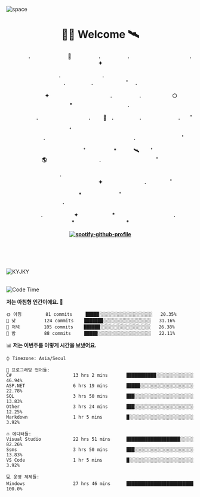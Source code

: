 ![space](https://user-images.githubusercontent.com/93513959/153272999-db6423b1-a80f-4b72-bf4c-7be2c9d6d328.png)



<h1 align="center">👨‍🚀 Welcome  🛰︎</h1>
<h4 align='center'>
<p align="center">　　　　.　　　　　　  　🌠　　　   　. 　　　　　.　　　　　　　　　　　  . 　　　 　       ✦     </p>
<p align="center">.　　　　　　　　.　　  　　　　  　 　　　　　　　　　　　.　　　　　.　　　　   　 ﾟ             　.        </p>
<p align="center">　　　　✦　　　　　  　　　　    　. 　　　　　.　　　　　　🌕　*　　　　　　　　　　  . 　　　 　            </p>
<p align="center">　　  　         　　. 　　　　   　 　　　.     　   　🚀　.　　　　　.　　　   　　　 .             　 ﾟ   </p>
<p align="center">　　ﾟ　　　　　　　　  　　　　   　 　　　　.　　　　　　　　　　　　　　　　　.   　　　            　  　　　ﾟ</p>
<p align="center"> 　　　　　　　ﾟ　　　 　　*　　   🛰︎　 　ﾟ　　　　🌎　　　　　　　　　　.　　　　　　　   　　  ﾟ          　   </p>
<p align="center">.　　　　　　　　　　  　　　　   　 　　　　　　　　　　　　 ✦　　　　　　　　.　   　　             ﾟ　  　　   </p>
<p align="center">　　　*　　　　　　  　ﾟ　　   　 　　　　.　　　　　　　　　　　　　　　　   　　            　  　　            </p>
<p align="center">　　　.　　　　　　✦  　　　　　   *　 　　　　　　　　　　.　　　　　　　*　　　　　   　              　  　*　  </p>

[![spotify-github-profile](https://spotify-github-profile.vercel.app/api/view?uid=316vepr7x7ia45xvcuqyysvtmpfe&cover_image=true&theme=novatorem&bar_color=37bac3&bar_color_cover=false)](https://spotify-github-profile.vercel.app/api/view?uid=316vepr7x7ia45xvcuqyysvtmpfe&redirect=true)

</h4>

<br>
<br>
<br>

<p align="left"><img src="https://github-readme-stats.vercel.app/api/top-langs?username=KYJKY&show_icons=true&locale=en&layout=compact&theme=radical" alt="KYJKY" />
<!--<img src="https://github-readme-stats.vercel.app/api?username=KYJKY&show_icons=true&locale=en&theme=radical" alt="KYJKY" />--> <br><br></p>

<!--START_SECTION:waka-->
![Code Time](http://img.shields.io/badge/Code%20Time-620%20hrs%2044%20mins-blue)

**저는 아침형 인간이에요. 🐤** 

```text
🌞 아침         81 commits     █████░░░░░░░░░░░░░░░░░░░░   20.35% 
🌆 낮　         124 commits    ███████░░░░░░░░░░░░░░░░░░   31.16% 
🌃 저녁         105 commits    ██████░░░░░░░░░░░░░░░░░░░   26.38% 
🌙 밤　         88 commits     █████░░░░░░░░░░░░░░░░░░░░   22.11%

```


📊 **저는 이번주를 이렇게 시간을 보냈어요.** 

```text
⌚︎ Timezone: Asia/Seoul

💬 프로그래밍 언어들: 
C#                       13 hrs 2 mins       ███████████░░░░░░░░░░░░░░   46.94% 
ASP.NET                  6 hrs 19 mins       █████░░░░░░░░░░░░░░░░░░░░   22.78% 
SQL                      3 hrs 50 mins       ███░░░░░░░░░░░░░░░░░░░░░░   13.83% 
Other                    3 hrs 24 mins       ███░░░░░░░░░░░░░░░░░░░░░░   12.25% 
Markdown                 1 hr 5 mins         █░░░░░░░░░░░░░░░░░░░░░░░░   3.92%

🔥 에디터들: 
Visual Studio            22 hrs 51 mins      ████████████████████░░░░░   82.26% 
Ssms                     3 hrs 50 mins       ███░░░░░░░░░░░░░░░░░░░░░░   13.83% 
VS Code                  1 hr 5 mins         █░░░░░░░░░░░░░░░░░░░░░░░░   3.92%

💻 운영 체제들: 
Windows                  27 hrs 46 mins      █████████████████████████   100.0%

```


<!--END_SECTION:waka-->
